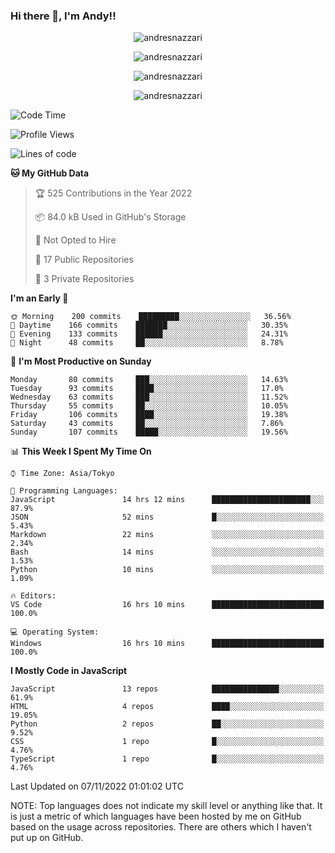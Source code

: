 ### Hi there 👋, I'm Andy!!

<p align="center" >
  <img src="https://github-profile-trophy.vercel.app/?username=AndresNazzari&theme=dracula&column=-1" alt="andresnazzari"/>
</p>

<p align="center">
  <img  src="https://github-readme-stats.vercel.app/api?username=AndresNazzari&count_private=true&show_icons=true&theme=dracula" alt="andresnazzari"/>
</p>
<p align="center">
  <img  src="https://github-readme-stats.vercel.app/api/top-langs/?username=AndresNazzari&layout=compact" alt="andresnazzari"/>
</p>
<p align="center" >
  <img src="https://github-readme-stats.vercel.app/api/wakatime?username=AndresNazzari" alt="andresnazzari"/>
</p>

<!--START_SECTION:waka-->
![Code Time](http://img.shields.io/badge/Code%20Time-242%20hrs%2040%20mins-blue)

![Profile Views](http://img.shields.io/badge/Profile%20Views-0-blue)

![Lines of code](https://img.shields.io/badge/From%20Hello%20World%20I%27ve%20Written-297%20Thousand%20lines%20of%20code-blue)

**🐱 My GitHub Data** 

> 🏆 525 Contributions in the Year 2022
 > 
> 📦 84.0 kB Used in GitHub's Storage 
 > 
> 🚫 Not Opted to Hire
 > 
> 📜 17 Public Repositories 
 > 
> 🔑 3 Private Repositories  
 > 
**I'm an Early 🐤** 

```text
🌞 Morning    200 commits    █████████░░░░░░░░░░░░░░░░   36.56% 
🌆 Daytime    166 commits    ███████░░░░░░░░░░░░░░░░░░   30.35% 
🌃 Evening    133 commits    ██████░░░░░░░░░░░░░░░░░░░   24.31% 
🌙 Night      48 commits     ██░░░░░░░░░░░░░░░░░░░░░░░   8.78%

```
📅 **I'm Most Productive on Sunday** 

```text
Monday       80 commits     ███░░░░░░░░░░░░░░░░░░░░░░   14.63% 
Tuesday      93 commits     ████░░░░░░░░░░░░░░░░░░░░░   17.0% 
Wednesday    63 commits     ███░░░░░░░░░░░░░░░░░░░░░░   11.52% 
Thursday     55 commits     ██░░░░░░░░░░░░░░░░░░░░░░░   10.05% 
Friday       106 commits    ████░░░░░░░░░░░░░░░░░░░░░   19.38% 
Saturday     43 commits     ██░░░░░░░░░░░░░░░░░░░░░░░   7.86% 
Sunday       107 commits    █████░░░░░░░░░░░░░░░░░░░░   19.56%

```


📊 **This Week I Spent My Time On** 

```text
⌚︎ Time Zone: Asia/Tokyo

💬 Programming Languages: 
JavaScript               14 hrs 12 mins      ██████████████████████░░░   87.9% 
JSON                     52 mins             █░░░░░░░░░░░░░░░░░░░░░░░░   5.43% 
Markdown                 22 mins             ░░░░░░░░░░░░░░░░░░░░░░░░░   2.34% 
Bash                     14 mins             ░░░░░░░░░░░░░░░░░░░░░░░░░   1.53% 
Python                   10 mins             ░░░░░░░░░░░░░░░░░░░░░░░░░   1.09%

🔥 Editors: 
VS Code                  16 hrs 10 mins      █████████████████████████   100.0%

💻 Operating System: 
Windows                  16 hrs 10 mins      █████████████████████████   100.0%

```

**I Mostly Code in JavaScript** 

```text
JavaScript               13 repos            ███████████████░░░░░░░░░░   61.9% 
HTML                     4 repos             ████░░░░░░░░░░░░░░░░░░░░░   19.05% 
Python                   2 repos             ██░░░░░░░░░░░░░░░░░░░░░░░   9.52% 
CSS                      1 repo              █░░░░░░░░░░░░░░░░░░░░░░░░   4.76% 
TypeScript               1 repo              █░░░░░░░░░░░░░░░░░░░░░░░░   4.76%

```



 Last Updated on 07/11/2022 01:01:02 UTC
<!--END_SECTION:waka-->

NOTE: Top languages does not indicate my skill level or anything like that. It is just a metric of which languages have been hosted by me on GitHub based on the usage across repositories. There are others which I haven't put up on GitHub.

<!-- Here are some ideas to get you started:

-   🔭 I’m currently working on ...
-   🌱 I’m currently learning ...
-   👯 I’m looking to collaborate on ...
-   🤔 I’m looking for help with ...
-   💬 Ask me about ...
-   📫 How to reach me: ...
-   😄 Pronouns: ...
-   ⚡ Fun fact: ... -->
